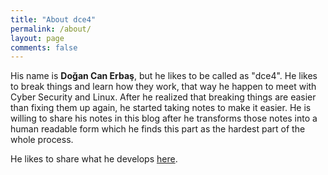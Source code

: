 ```yaml
---
title: "About dce4"
permalink: /about/
layout: page
comments: false
---
```


His name is <b>Doğan Can Erbaş</b>, but he likes to be called as "dce4". He likes to break things and learn how they work, that way he happen to meet with Cyber Security and Linux. After he realized that breaking things are easier than fixing them up again, he started taking notes to make it easier. He is willing to share his notes in this blog after he transforms those notes into a human readable form which he finds this part as the hardest part of the whole process.


He likes to share what he develops <a href="https://github.com/dce4" target="_blank" rel="noopener">here</a>.
